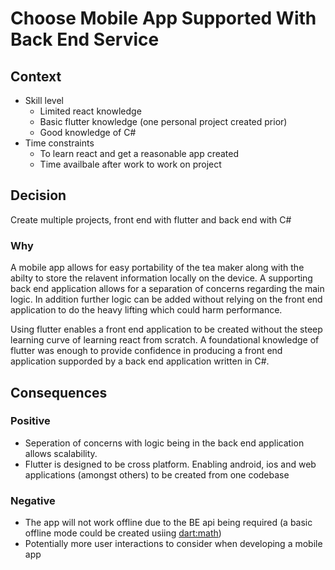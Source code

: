 # Choose Mobile App Supported With Back End Service

## Context

- Skill level
  - Limited react knowledge
  - Basic flutter knowledge (one personal project created prior)
  - Good knowledge of C#
- Time constraints
  - To learn react and get a reasonable app created
  - Time availbale after work to work on project

## Decision

Create multiple projects, front end with flutter and back end with C#

### Why

A mobile app allows for easy portability of the tea maker along with the abilty to store the relavent information locally on the device. A supporting back end application allows for a separation of concerns regarding the main logic. In addition further logic can be added without relying on the front end application to do the heavy lifting which could harm performance.

Using flutter enables a front end application to be created without the steep learning curve of learning react from scratch. A foundational knowledge of flutter was enough to provide confidence in producing a front end application supporded by a back end application written in C#.

## Consequences

### Positive

- Seperation of concerns with logic being in the back end application allows scalability.
- Flutter is designed to be cross platform. Enabling android, ios and web applications (amongst others) to be created from one codebase

### Negative

- The app will not work offline due to the BE api being required (a basic offline mode could be created usiing [dart:math](https://api.flutter.dev/flutter/dart-math/Random-class.html))
- Potentially more user interactions to consider when developing a mobile app
